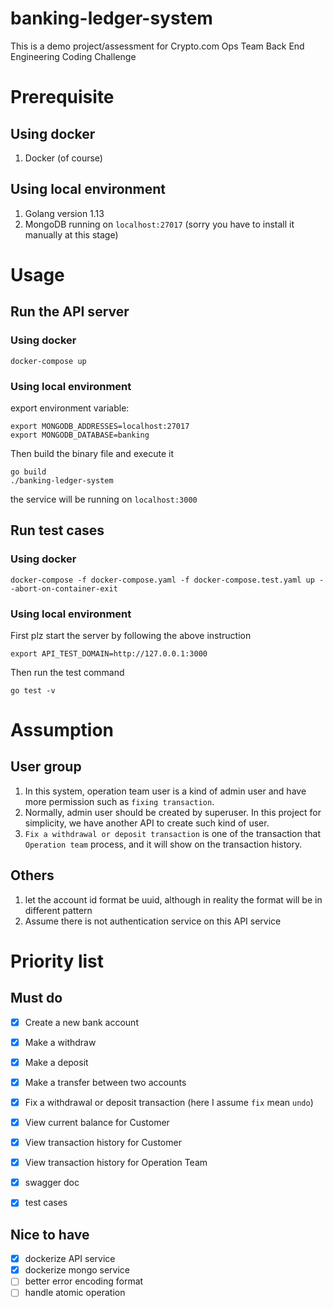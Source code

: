 # banking-ledger-system
This is a demo project/assessment for Crypto.com Ops Team Back End Engineering Coding Challenge

# Prerequisite

## Using docker
1. Docker (of course)

## Using local environment
1. Golang version 1.13
2. MongoDB running on `localhost:27017` (sorry you have to install it manually at this stage)

# Usage
## Run the API server 

### Using docker
`docker-compose up`

### Using local environment

export environment variable:

```
export MONGODB_ADDRESSES=localhost:27017
export MONGODB_DATABASE=banking
```

Then build the binary file and execute it
```
go build
./banking-ledger-system
```

the service will be running on `localhost:3000`

## Run test cases

### Using docker
`docker-compose -f docker-compose.yaml -f docker-compose.test.yaml up --abort-on-container-exit`

### Using local environment
First plz start the server by following the above instruction

```
export API_TEST_DOMAIN=http://127.0.0.1:3000
```

Then run the test command
```
go test -v
```

# Assumption

## User group
1. In this system, operation team user is a kind of admin user and have more permission such as `fixing transaction`. 
2. Normally, admin user should be created by superuser. In this project for simplicity, we have another API to create such kind of user.
3. `Fix a withdrawal or deposit transaction` is one of the transaction that `Operation team` process, and it will show on the transaction history.

## Others
1. let the account id format be uuid, although in reality the format will be in different pattern
2. Assume there is not authentication service on this API service

# Priority list
## Must do
- [x] Create a new bank account
- [x] Make a withdraw
- [x] Make a deposit
- [x] Make a transfer between two accounts
- [x] Fix a withdrawal or deposit transaction (here I assume `fix` mean `undo`)
- [x] View current balance for Customer
- [x] View transaction history for Customer
- [x] View transaction history for Operation Team

- [x] swagger doc
- [x] test cases

## Nice to have
- [x] dockerize API service
- [x] dockerize mongo service
- [ ] better error encoding format
- [ ] handle atomic operation
